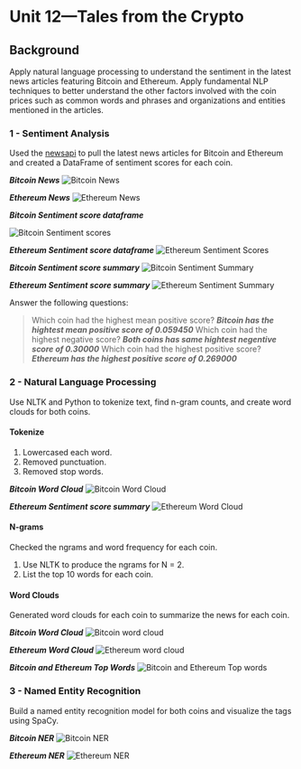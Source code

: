 # Unit 12—Tales from the Crypto

## Background

Apply natural language processing to understand the sentiment in the latest news articles featuring Bitcoin and Ethereum. 
Apply fundamental NLP techniques to better understand the other factors involved with the coin prices such as common words and phrases and organizations and entities mentioned in the articles.


### 1 - Sentiment Analysis

Used the [newsapi](https://newsapi.org/) to pull the latest news articles for Bitcoin and Ethereum and created a DataFrame of sentiment scores for each coin.

***Bitcoin News***
![Bitcoin News](Images/BitcoinNews.png)

***Ethereum News***
![Ethereum News](Images/EthereumNews.png)

***Bitcoin Sentiment score dataframe***

![Bitcoin Sentiment scores](Images/Bitcoin_sentiment_analysis.png)

***Ethereum Sentiment score dataframe***
![Ethereum Sentiment Scores](Images/Ethereum_sentiment_analysis.png)

***Bitcoin Sentiment score summary***
![Bitcoin Sentiment Summary](Images/Bitcoin_sentiment_summary.png)

***Ethereum Sentiment score summary***
![Ethereum Sentiment Summary](Images/Ethereum_sentiment_summary.png)


Answer the following questions:

> Which coin had the highest mean positive score?
***Bitcoin has the hightest mean positive score of 0.059450***
> Which coin had the highest negative score?
***Both coins has same hightest negentive score of 0.30000***
> Which coin had the highest positive score?
***Ethereum has the highest positive score of 0.269000***


### 2 - Natural Language Processing

Use NLTK and Python to tokenize text, find n-gram counts, and create word clouds for both coins. 

#### Tokenize
1. Lowercased each word.
2. Removed punctuation.
3. Removed stop words.


***Bitcoin Word Cloud***
![Bitcoin Word Cloud](Images/Bitcoin_word_cloud.png)

***Ethereum Sentiment score summary***
![Ethereum Word Cloud](Images/Ethereum_word_cloud.png)




#### N-grams

Checked the ngrams and word frequency for each coin.

1. Use NLTK to produce the ngrams for N = 2.
2. List the top 10 words for each coin.

#### Word Clouds

Generated word clouds for each coin to summarize the news for each coin.

***Bitcoin Word Cloud***
![Bitcoin word cloud](Images/btc-word-cloud.png)

***Ethereum Word Cloud***
![Ethereum word cloud](Images/eth-word-cloud.png)

***Bitcoin and Ethereum Top Words***
![Bitcoin and Ethereum Top words](Images/Bitcoin_Ethereum_Top_words.png)


### 3 - Named Entity Recognition

Build a named entity recognition model for both coins and visualize the tags using SpaCy.

***Bitcoin NER***
![Bitcoin NER](Images/BitcoinNER.png)

***Ethereum NER***
![Ethereum NER](Images/EthereumNER.png)


